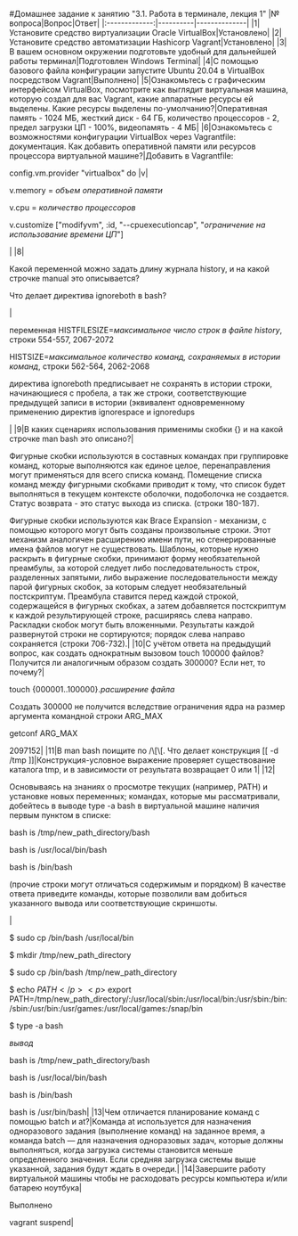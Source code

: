 #Домашнее задание к занятию "3.1. Работа в терминале, лекция 1"
|№ вопроса|Вопрос|Ответ|
|:-------------:|----------|--------------|
|1|Установите средство виртуализации Oracle VirtualBox|Установлено|
|2|Установите средство автоматизации Hashicorp Vagrant|Установлено|
|3|В вашем основном окружении подготовьте удобный для дальнейшей работы терминал|Подготовлен Windows Terminal|
|4|С помощью базового файла конфигурации запустите Ubuntu 20.04 в VirtualBox посредством Vagrant|Выполнено|
|5|Ознакомьтесь с графическим интерфейсом VirtualBox, посмотрите как выглядит виртуальная машина, которую создал для вас Vagrant, какие аппаратные ресурсы ей выделены. Какие ресурсы выделены по-умолчанию?|Оперативная память - 1024 МБ, жесткий диск - 64 ГБ, количество процессоров - 2, предел загрузки ЦП - 100%, видеопамять - 4 МБ|
|6|Ознакомьтесь с возможностями конфигурации VirtualBox через Vagrantfile: документация. Как добавить оперативной памяти или ресурсов процессора виртуальной машине?|Добавить в Vagrantfile:<p>config.vm.provider "virtualbox" do &#124;v&#124;</p><p>v.memory = *объем оперативной памяти*</p><p>v.cpu = *количество процессоров*</p><p>v.customize ["modifyvm", :id, "--cpuexecutioncap", "*ограничение на использование времени ЦП*"]</p>|
|8|<p>Какой переменной можно задать длину журнала history, и на какой строчке manual это описывается?</p><p>Что делает директива ignoreboth в bash?</p>|<p>переменная HISTFILESIZE=*максимальное число строк в файле history*, строки 554-557, 2067-2072 </p><p>HISTSIZE=*максимальное количество команд, сохраняемых в истории команд*, строки 562-564, 2062-2068</p><p>директива ignoreboth предписывает не сохранять в истории строки, начинающиеся с пробела, а так же строки, соответствующие предыдущей записи в истории (эквивалент одновременному применению директив ignorespace и ignoredups</p>|
|9|В каких сценариях использования применимы скобки {} и на какой строчке man bash это описано?|<p>Фигурные скобки используются в составных командах при группировке команд, которые выполняются как единое целое, перенаправления могут применяться для всего списка команд. Помещение списка команд между фигурными скобками приводит к тому, что список будет выполняться в текущем контексте оболочки, подоболочка не создается. Статус возврата - это статус выхода из списка. (строки 180-187).</p>Фигурные скобки используются как Brace Expansion - механизм, с помощью которого могут быть созданы произвольные строки. Этот механизм аналогичен расширению имени пути, но сгенерированные имена файлов могут не существовать. Шаблоны, которые нужно раскрыть в фигурные скобки, принимают форму необязательной преамбулы, за которой следует либо последовательность строк, разделенных запятыми, либо выражение последовательности между парой фигурных скобок, за которым следует необязательный постскриптум. Преамбула ставится перед каждой строкой, содержащейся в фигурных скобках, а затем добавляется постскриптум к каждой результирующей строке, расширяясь слева направо. Раскладки скобок могут быть вложенными. Результаты каждой развернутой строки не сортируются; порядок слева направо сохраняется (строки 706-732).|
|10|С учётом ответа на предыдущий вопрос, как создать однократным вызовом touch 100000 файлов? Получится ли аналогичным образом создать 300000? Если нет, то почему?|<p>touch {000001..100000}.*расширение файла*</p><p>Создать 300000 не получится вследствие ограничения ядра на размер аргумента командной строки ARG_MAX</p><p>getconf ARG_MAX</p>2097152|
|11|В man bash поищите по /\\[\\[. Что делает конструкция [[ -d /tmp ]]|Конструкция-условное выражение проверяет существование каталога tmp, и в зависимости от результата возвращает 0 или 1|
|12|<p>Основываясь на знаниях о просмотре текущих (например, PATH) и установке новых переменных; командах, которые мы рассматривали, добейтесь в выводе type -a bash в виртуальной машине наличия первым пунктом в списке:</p><p>bash is /tmp/new_path_directory/bash</p><p>bash is /usr/local/bin/bash</p><p>bash is /bin/bash</p><p>(прочие строки могут отличаться содержимым и порядком) В качестве ответа приведите команды, которые позволили вам добиться указанного вывода или соответствующие скриншоты.</p>|<p>$ sudo cp /bin/bash /usr/local/bin</p><p>$ mkdir /tmp/new_path_directory</p><p>$ sudo cp /bin/bash /tmp/new_path_directory</p><p>$ echo $PATH</p><p>$ export PATH=/tmp/new_path_directory/:/usr/local/sbin:/usr/local/bin:/usr/sbin:/bin:/sbin:/usr/bin:/usr/games:/usr/local/games:/snap/bin</p><p>$ type -a bash</p><p>*вывод*</p><p>bash is /tmp/new_path_directory/bash</p><p>bash is /usr/local/bin/bash</p><p>bash is /bin/bash</p>bash is /usr/bin/bash|
|13|Чем отличается планирование команд с помощью batch и at?|Команда at используется для назначения одноразового задания (выполнение команд) на заданное время, а команда batch — для назначения одноразовых задач, которые должны выполняться, когда загрузка системы становится меньше определенного значения. Если средняя загрузка системы выше указанной, задания будут ждать в очереди.|
|14|Завершите работу виртуальной машины чтобы не расходовать ресурсы компьютера и/или батарею ноутбука|<p>Выполнено</p>vagrant suspend|